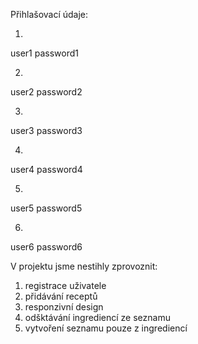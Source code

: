 Přihlašovací údaje:

1)
user1
password1

2)
user2
password2

3)
user3
password3

4)
user4
password4

5)
user5
password5

6)
user6
password6



V projektu jsme nestihly zprovoznit:
1. registrace uživatele
2. přidávání receptů
3. responzivní design
4. odšktávání ingrediencí ze seznamu
5. vytvoření seznamu pouze z ingrediencí
